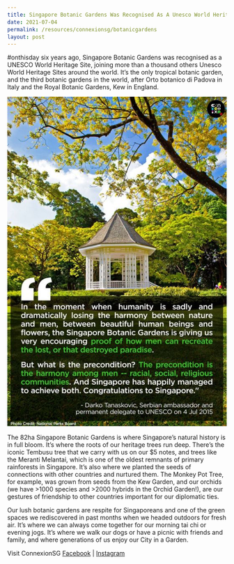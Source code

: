 ```yaml
---
title: Singapore Botanic Gardens Was Recognised As A Unesco World Heritage Site
date: 2021-07-04
permalink: /resources/connexionsg/botanicgardens
layout: post
---
```

#onthisday six years ago, Singapore Botanic Gardens was recognised as a UNESCO World Heritage Site, joining more than a thousand others Unesco World Heritage Sites around the world. It’s the only tropical botanic garden, and the third botanic gardens in the world, after Orto botanico di Padova in Italy and the Royal Botanic Gardens, Kew in England.

![Alt text for image on Isomer site](/images/singaporebotanicgardens.jpeg)

The 82ha Singapore Botanic Gardens is where Singapore’s natural history is in full bloom. It’s where the roots of our heritage trees run deep. There’s the iconic Tembusu tree that we carry with us on our $5 notes, and trees like the Meranti Melantai, which is one of the oldest remnants of primary rainforests in Singapore. It’s also where we planted the seeds of connections with other countries and nurtured them. The Monkey Pot Tree, for example, was grown from seeds from the Kew Garden, and our orchids (we have >1000 species and >2000 hybrids in the Orchid Garden!), are our gestures of friendship to other countries important for our diplomatic ties.

Our lush botanic gardens are respite for Singaporeans and one of the green spaces we rediscovered in past months when we headed outdoors for fresh air. It’s where we can always come together for our morning tai chi or evening jogs. It’s where we walk our dogs or have a picnic with friends and family, and where generations of us enjoy our City in a Garden.

Visit ConnexionSG [Facebook](https://www.facebook.com/ConnexionSG) | [Instagram](https://www.instagram.com/connexionsg/)